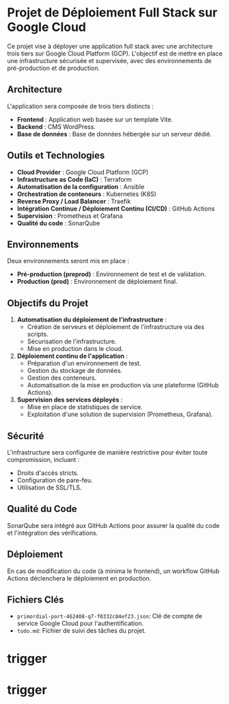 # Projet de Déploiement Full Stack sur Google Cloud

Ce projet vise à déployer une application full stack avec une architecture trois tiers sur Google Cloud Platform (GCP). L'objectif est de mettre en place une infrastructure sécurisée et supervisée, avec des environnements de pré-production et de production.

## Architecture
L'application sera composée de trois tiers distincts :
- **Frontend** : Application web basée sur un template Vite.
- **Backend** : CMS WordPress.
- **Base de données** : Base de données hébergée sur un serveur dédié.

## Outils et Technologies
- **Cloud Provider** : Google Cloud Platform (GCP)
- **Infrastructure as Code (IaC)** : Terraform
- **Automatisation de la configuration** : Ansible
- **Orchestration de conteneurs** : Kubernetes (K8S)
- **Reverse Proxy / Load Balancer** : Traefik
- **Intégration Continue / Déploiement Continu (CI/CD)** : GitHub Actions
- **Supervision** : Prometheus et Grafana
- **Qualité du code** : SonarQube

## Environnements
Deux environnements seront mis en place :
- **Pré-production (preprod)** : Environnement de test et de validation.
- **Production (prod)** : Environnement de déploiement final.

## Objectifs du Projet
1.  **Automatisation du déploiement de l'infrastructure** :
    - Création de serveurs et déploiement de l'infrastructure via des scripts.
    - Sécurisation de l'infrastructure.
    - Mise en production dans le cloud.
2.  **Déploiement continu de l'application** :
    - Préparation d'un environnement de test.
    - Gestion du stockage de données.
    - Gestion des conteneurs.
    - Automatisation de la mise en production via une plateforme (GitHub Actions).
3.  **Supervision des services déployés** :
    - Mise en place de statistiques de service.
    - Exploitation d'une solution de supervision (Prometheus, Grafana).

## Sécurité
L'infrastructure sera configurée de manière restrictive pour éviter toute compromission, incluant :
- Droits d'accès stricts.
- Configuration de pare-feu.
- Utilisation de SSL/TLS.

## Qualité du Code
SonarQube sera intégré aux GitHub Actions pour assurer la qualité du code et l'intégration des vérifications.

## Déploiement
En cas de modification du code (à minima le frontend), un workflow GitHub Actions déclenchera le déploiement en production.

## Fichiers Clés
- `primordial-port-462408-q7-f0332c84ef23.json`: Clé de compte de service Google Cloud pour l'authentification.
- `todo.md`: Fichier de suivi des tâches du projet.



# trigger
# trigger

